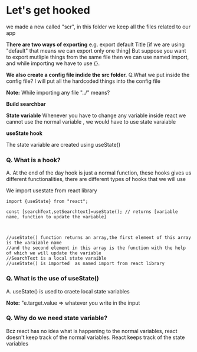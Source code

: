 # Let's get hooked

we made a new called "scr", in this folder we keep all the files related to our app

**There are two ways of exporting**
e.g. export default Title [if we are using "default" that means we can export only one thing]
But suppose you want to export mutliple things from the same file then we can use named import,
and while importing we have to use {}.

**We also create a config file indide the src folder.**
Q.What we put inside the config file?
I will put all the hardcoded things into the config file

**Note:** While importing any file "../" means?

**Build searchbar**

**State variable**
Whenever you have to change any variable inside react we cannot use the normal variable , we would have to use state varaiable

**useState hook**

The state variable are created using useState()

### Q. What is a hook?

A. At the end of the day hook is just a normal function, these hooks gives us different functionalities, there are different types of hooks that we will use

We import usestate from react library

```
import {useState} from "react";

const [searchText,setSearchtext]=useState(); // returns [variable name, function to update the variable]



//useState() function returns an array,the first element of this array is the varaiable name
//and the second element in this array is the function with the help of which we will update the variable
//SearchText is a local state varaible
//useState() is imported  as named import from react library

```

### Q. What is the use of useState()

A. useState() is used to craete local state variables

**Note:** "e.target.value => whatever you write in the input

### Q. Why do we need state variable?

Bcz react has no idea what is happening to the normal variables, react doesn't keep track of the normal variables.
React keeps track of the state variables
